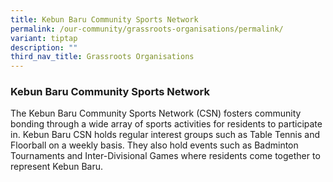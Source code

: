 ```yaml
---
title: Kebun Baru Community Sports Network
permalink: /our-community/grassroots-organisations/permalink/
variant: tiptap
description: ""
third_nav_title: Grassroots Organisations
---
```

<h3><strong>Kebun Baru Community Sports Network</strong></h3><p>The Kebun Baru Community Sports Network (CSN) fosters community bonding through a wide array of sports activities for residents to participate in. Kebun Baru CSN holds regular interest groups such as Table Tennis and Floorball on a weekly basis. They also hold events such as Badminton Tournaments and Inter-Divisional Games where residents come together to represent Kebun Baru.</p><p></p>